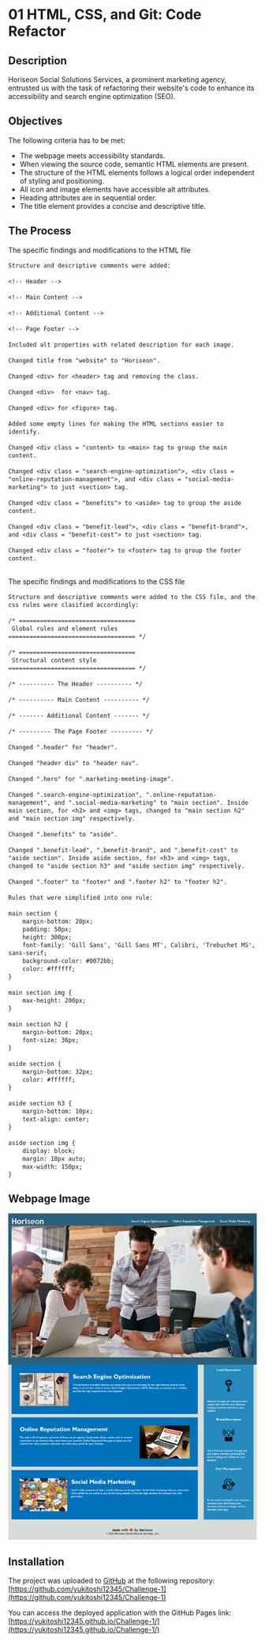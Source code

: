# 01 HTML, CSS, and Git: Code Refactor

## Description

Horiseon Social Solutions Services, a prominent marketing agency, entrusted us with the task of refactoring their website's code to enhance its accessibility and search engine optimization (SEO).

## Objectives

The following criteria has to be met:

- The webpage meets accessibility standards.
- When viewing the source code, semantic HTML elements are present.
- The structure of the HTML elements follows a logical order independent of styling and positioning.
- All icon and image elements have accessible alt attributes.
- Heading attributes are in sequential order.
- The title element provides a concise and descriptive title.


## The Process

The specific findings and modifications to the HTML file
```
Structure and descriptive comments were added:

<!-- Header -->

<!-- Main Content -->

<!-- Additional Content -->

<!-- Page Footer -->

Included alt properties with related description for each image.

Changed title from "website" to "Horiseon".

Changed <div> for <header> tag and removing the class.

Changed <div>  for <nav> tag.

Changed <div> for <figure> tag.

Added some empty lines for making the HTML sections easier to identify.

Changed <div class = "content> to <main> tag to group the main content.

Changed <div class = "search-engine-optimization">, <div class = "online-reputation-management">, and <div class = "social-media-marketing"> to just <section> tag.

Changed <div class = "benefits"> to <aside> tag to group the aside content.

Changed <div class = "benefit-lead">, <div class = "benefit-brand">, and <div class = "benefit-cost"> to just <section> tag.

Changed <div class = "footer"> to <footer> tag to group the footer content.
```
\
The specific findings and modifications to the CSS file
```
Structure and descriptive comments were added to the CSS file, and the css rules were clasified accordingly:

/* ================================= 
 Global rules and element rules
==================================== */

/* ================================= 
 Structural content style
==================================== */

/* ---------- The Header ---------- */

/* ---------- Main Content ---------- */

/* ------- Additional Content ------- */

/* --------- The Page Footer --------- */

Changed ".header" for "header".

Changed "header div" to "header nav".

Changed ".hero" for ".marketing-meeting-image".

Changed ".search-engine-optimization", ".online-reputation-management", and ".social-media-marketing" to "main section". Inside main section, for <h2> and <img> tags, changed to "main section h2" and "main section img" respectively.

Changed ".benefits" to "aside".

Changed ".benefit-lead", ".benefit-brand", and ".benefit-cost" to "aside section". Inside aside section, for <h3> and <img> tags, changed to "aside section h3" and "aside section img" respectively.

Changed ".footer" to "footer" and ".footer h2" to "footer h2".

Rules that were simplified into one rule:

main section {
    margin-bottom: 20px;
    padding: 50px;
    height: 300px;
    font-family: 'Gill Sans', 'Gill Sans MT', Calibri, 'Trebuchet MS', sans-serif;
    background-color: #0072bb;
    color: #ffffff;
}

main section img {
    max-height: 200px;
}

main section h2 {
    margin-bottom: 20px;
    font-size: 36px;
}

aside section {
    margin-bottom: 32px;
    color: #ffffff;
}

aside section h3 {
    margin-bottom: 10px;
    text-align: center;
}

aside section img {
    display: block;
    margin: 10px auto;
    max-width: 150px;
}
```

## Webpage Image

![](./assets/images/webpage.png)

## Installation
The project was uploaded to [GitHub](https://github.com/) at the following repository:
[https://github.com/yukitoshi12345/Challenge-1](https://github.com/yukitoshi12345/Challenge-1)

You can access the deployed application with the GitHub Pages link:
[https://yukitoshi12345.github.io/Challenge-1/](https://yukitoshi12345.github.io/Challenge-1/)